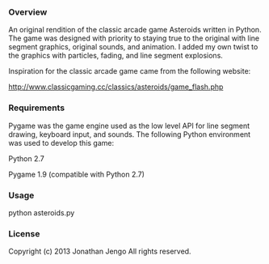 ### Overview

An original rendition of the classic arcade game Asteroids written in Python. The game was designed with priority to staying true to the original with line segment graphics, original sounds, and animation. I added my own twist to the graphics with particles, fading, and line segment explosions.

Inspiration for the classic arcade game came from the following website:

http://www.classicgaming.cc/classics/asteroids/game_flash.php

### Requirements

Pygame was the game engine used as the low level API for line segment drawing, keyboard input, and sounds. The following Python environment was used to develop this game:

Python 2.7

Pygame 1.9 (compatible with Python 2.7)

### Usage

python asteroids.py

### License

Copyright (c) 2013 Jonathan Jengo
All rights reserved.
